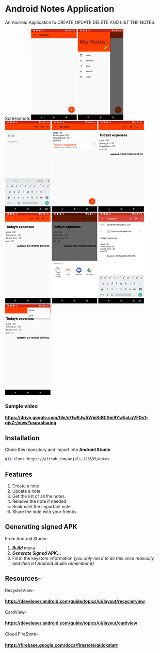 # Android Notes Application

An Android Application to 
CREATE 
UPDATE
DELETE
AND LIST THE NOTES.

 Screenshots
<img src="images/device-2020-12-23-1.png" height="300" width="150">
<img src="images/device-2020-12-23-2.png" height="300" width="150">
<img src="images/device-2020-12-23-3.png" height="300" width="150">
<img src="images/device-2020-12-23-4.png" height="300" width="150">
<img src="images/device-2020-12-23-5.png" height="300" width="150">
<img src="images/device-2020-12-23-6.png" height="300" width="150">
<img src="images/device-2020-12-23-7.png" height="300" width="150">
<img src="images/device-2020-12-23-8.png" height="300" width="150">
<img src="images/device-2020-12-23-9.png" height="300" width="150">

### Sample video
#### https://drive.google.com/file/d/1wRJw5WjnKdQlGm9Yw5aLqVFDx1-gjyZ-/view?usp=sharing

## Installation
Clone this repository and import into **Android Studio**
```bash
git clone https://github.com/anjali-123535/Notes
```

## Features

1. Create a note
2. Update a note
3. Get the list of all the notes
4. Remove the note if needed
5. Bookmark the important note
6. Share the note with your friends


## Generating signed APK

From Android Studio:
1. ***Build*** menu
2. ***Generate Signed APK...***
3. Fill in the keystore information *(you only need to do this once manually and then let Android Studio remember it)*

## Resources-
RecyclerView-
#### https://developer.android.com/guide/topics/ui/layout/recyclerview
CardView-
#### https://developer.android.com/guide/topics/ui/layout/cardview
Cloud FireStore-
#### https://firebase.google.com/docs/firestore/quickstart
